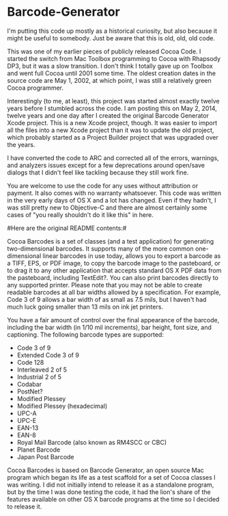 Barcode-Generator
=================

I'm putting this code up mostly as a historical curiosity, but also because it might be useful to somebody. Just be aware that this is old, old, old code.

This was one of my earlier pieces of publicly released Cocoa Code. I started the switch from Mac Toolbox programming to Cocoa with Rhapsody DP3, but it was a slow transition. I don't think I totally gave up on Toolbox and went full Cocoa until 2001 some time. The oldest creation dates in the source code are May 1, 2002, at which point, I was still a relatively green Cocoa programmer.

Interestingly (to me, at least), this project was started almost exactly twelve years before I stumbled across the code. I am posting this on May 2, 2014, twelve years and one day after I created the original Barcode Generator Xcode project. This is a new Xcode project, though. It was easier to import all the files into a new Xcode project than it was to update the old project, which probably started as a Project Builder project that was upgraded over the years.

I have converted the code to ARC and corrected all of the errors, warnings, and analyzers issues except for a few deprecations around open/save dialogs that I didn't feel like tackling because they still work fine.

You are welcome to use the code for any uses without attribution or payment. It also comes with no warranty whatsoever. This code was written in the very early days of OS X and a lot has changed. Even if they hadn't, I was still pretty new to Objective-C and there are almost certainly some cases of "you really shouldn't do it like this" in here.

#Here are the original README contents:#

Cocoa Barcodes is a set of classes (and a test application) for generating two-dimensional barcodes. It supports many of the more common one-dimensional linear barcodes in use today, allows you to export a barcode as a TIFF, EPS, or PDF image, to copy the barcode image to the pasteboard, or to drag it to any other application that accepts standard OS X PDF data from the pasteboard, including TextEdit?. You can also print barcodes directly to any supported printer. Please note that you may not be able to create readable barcodes at all bar widths allowed by a specification. For example, Code 3 of 9 allows a bar width of as small as 7.5 mils, but I haven't had much luck going smaller than 13 mils on ink jet printers.

You have a fair amount of control over the final appearance of the barcode, including the bar width (in 1/10 mil increments), bar height, font size, and captioning. The following barcode types are supported:

- Code 3 of 9
- Extended Code 3 of 9
- Code 128
- Interleaved 2 of 5
- Industrial 2 of 5
- Codabar
- PostNet?
- Modified Plessey
- Modified Plessey (hexadecimal)
- UPC-A
- UPC-E
- EAN-13
- EAN-8
- Royal Mail Barcode (also known as RM4SCC or CBC)
- Planet Barcode
- Japan Post Barcode

Cocoa Barcodes is based on Barcode Generator, an open source Mac program which began its life as a test scaffold for a set of Cocoa classes I was writing. I did not initially intend to release it as a standalone program, but by the time I was done testing the code, it had the lion's share of the features available on other OS X barcode programs at the time so I decided to release it.

